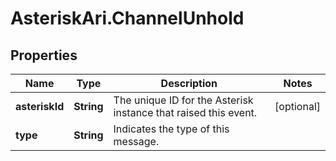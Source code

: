 # AsteriskAri.ChannelUnhold

## Properties
Name | Type | Description | Notes
------------ | ------------- | ------------- | -------------
**asteriskId** | **String** | The unique ID for the Asterisk instance that raised this event. | [optional] 
**type** | **String** | Indicates the type of this message. | 
